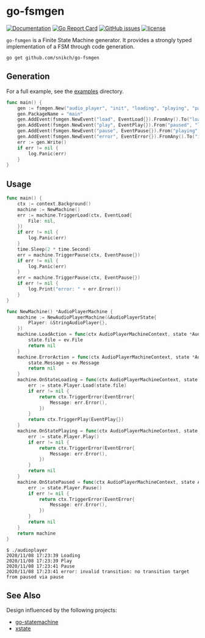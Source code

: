 # go-fsmgen
[![Documentation](https://godoc.org/github.com/snikch/go-fsmgen?status.svg)](http://godoc.org/github.com/snikch/go-fsmgen)
[![Go Report Card](https://goreportcard.com/badge/github.com/snikch/go-fsmgen)](https://goreportcard.com/report/github.com/snikch/go-fsmgen)
[![GitHub issues](https://img.shields.io/github/issues/snikch/go-fsmgen.svg)](https://github.com/snikch/go-fsmgen/issues)
[![license](https://img.shields.io/github/license/snikch/go-fsmgen.svg?maxAge=2592000)](https://github.com/snikch/go-fsmgen/blob/main/LICENSE)


`go-fsmgen` is a Finite State Machine generator. It provides a strongly typed implementation of a FSM through code generation.

```
go get github.com/snikch/go-fsmgen
```

## Generation

For a full example, see the [examples](./examples) directory.

```go
func main() {
	gen := fsmgen.New("audio_player", "init", "loading", "playing", "paused")
	gen.PackageName = "main"
	gen.AddEvent(fsmgen.NewEvent("load", EventLoad{}).FromAny().To("loading"))
	gen.AddEvent(fsmgen.NewEvent("play", EventPlay{}).From("paused", "loading").To("playing"))
	gen.AddEvent(fsmgen.NewEvent("pause", EventPause{}).From("playing").To("paused"))
	gen.AddEvent(fsmgen.NewEvent("error", EventError{}).FromAny().To("init"))
	err := gen.Write()
	if err != nil {
		log.Panic(err)
	}
}
```

## Usage

```go
func main() {
	ctx := context.Background()
	machine := NewMachine()
	err := machine.TriggerLoad(ctx, EventLoad{
		File: nil,
	})
	if err != nil {
		log.Panic(err)
	}
	time.Sleep(2 * time.Second)
	err = machine.TriggerPause(ctx, EventPause{})
	if err != nil {
		log.Panic(err)
	}
    err = machine.TriggerPause(ctx, EventPause{})
	if err != nil {
		log.Print("error: " + err.Error())
	}
}

func NewMachine() *AudioPlayerMachine {
	machine := NewAudioPlayerMachine(&AudioPlayerState{
		Player: &StringAudioPlayer{},
	})
	machine.LoadAction = func(ctx AudioPlayerMachineContext, state *AudioPlayerState, ev EventLoad) error {
		state.file = ev.File
		return nil
	}
	machine.ErrorAction = func(ctx AudioPlayerMachineContext, state *AudioPlayerState, ev EventError) error {
		state.Message = ev.Message
		return nil
	}
	machine.OnStateLoading = func(ctx AudioPlayerMachineContext, state AudioPlayerState) error {
		err := state.Player.Load(state.file)
		if err != nil {
			return ctx.TriggerError(EventError{
				Message: err.Error(),
			})
		}
		return ctx.TriggerPlay(EventPlay{})
	}
	machine.OnStatePlaying = func(ctx AudioPlayerMachineContext, state AudioPlayerState) error {
		err := state.Player.Play()
		if err != nil {
			return ctx.TriggerError(EventError{
				Message: err.Error(),
			})
		}
		return nil
	}
	machine.OnStatePaused = func(ctx AudioPlayerMachineContext, state AudioPlayerState) error {
		err := state.Player.Pause()
		if err != nil {
			return ctx.TriggerError(EventError{
				Message: err.Error(),
			})
		}
		return nil
	}
	return machine
}
```

```
$ ./audioplayer
2020/11/08 17:23:39 Loading
2020/11/08 17:23:39 Play
2020/11/08 17:23:41 Pause
2020/11/08 17:23:41 error: invalid transition: no transition target from paused via pause
```
## See Also

Design influenced by the following projects:

* [go-statemachine](https://github.com/filecoin-project/go-statemachine/tree/master/fsm)
* [xstate](https://xstate.js.org/)